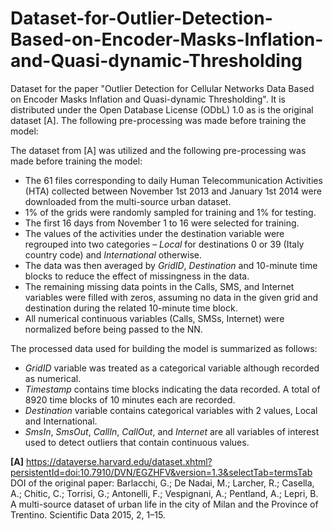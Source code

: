 # Dataset-for-Outlier-Detection-Based-on-Encoder-Masks-Inflation-and-Quasi-dynamic-Thresholding
Dataset for the paper "Outlier Detection for Cellular Networks Data Based on Encoder Masks Inflation and Quasi-dynamic Thresholding". It is distributed under the  Open Database License (ODbL) 1.0 as is the original dataset [A]. The following pre-processing was made before training the model:

The dataset from [A] was utilized and the following pre-processing was made before training the model:

- The 61 files corresponding to daily Human Telecommunication Activities (HTA) collected between November 1st 2013 and January 1st 2014 were downloaded from the multi-source urban dataset.
- 1% of the grids were randomly sampled for training and 1% for testing.
- The first 16 days from November 1 to 16 were selected for training.
- The values of the activities under the destination variable were regrouped into two categories – *Local* for destinations 0 or 39 (Italy country code) and *International* otherwise.
- The data was then averaged by *GridID*, *Destination* and 10-minute time blocks to reduce the effect of missingness in the data.
- The remaining missing data points in the Calls, SMS, and Internet variables were filled with zeros, assuming no data in the given grid and destination during the related 10-minute time block.
- All numerical continuous variables (Calls, SMSs, Internet) were normalized before being passed to the NN.

The processed data used for building the model is summarized as follows:

- *GridID* variable was treated as a categorical variable although recorded as numerical.
- *Timestamp* contains time blocks indicating the data recorded. A total of 8920 time blocks of 10 minutes each are recorded.
- *Destination* variable contains categorical variables with 2 values, Local and International.
- *SmsIn*, *SmsOut*, *CallIn*, *CallOut*, and *Internet* are all variables of interest used to detect outliers that contain continuous values.

**[A]** https://dataverse.harvard.edu/dataset.xhtml?persistentId=doi:10.7910/DVN/EGZHFV&version=1.3&selectTab=termsTab
DOI of the original paper: Barlacchi, G.; De Nadai, M.; Larcher, R.; Casella, A.; Chitic, C.; Torrisi, G.; Antonelli, F.; Vespignani, A.; Pentland, A.; Lepri, B. A multi-source dataset of urban life in the city of Milan and the Province of Trentino. Scientific Data 2015, 2, 1–15.


